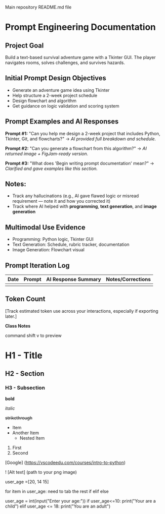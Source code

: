 Main repository README.md file

# Prompt Engineering Documentation

## Project Goal
Build a text-based survival adventure game with a Tkinter GUI. The player navigates rooms, solves challenges, and survives hazards.

## Initial Prompt Design Objectives
- Generate an adventure game idea using Tkinter
- Help structure a 2-week project schedule
- Design flowchart and algorithm
- Get guidance on logic validation and scoring system

## Prompt Examples and AI Responses

**Prompt #1:**
"Can you help me design a 2-week project that includes Python, Tkinter, Git, and flowcharts?"
→ *AI provided full breakdown and schedule.*

**Prompt #2:**
"Can you generate a flowchart from this algorithm?"
→ *AI returned image + FigJam-ready version.*

**Prompt #3:**
"What does 'Begin writing prompt documentation' mean?"
→ *Clarified and gave examples like this section.*

## Notes:
- Track any hallucinations (e.g., AI gave flawed logic or misread requirement — note it and how you corrected it)
- Track where AI helped with **programming**, **text generation**, and **image generation**

## Multimodal Use Evidence
- Programming: Python logic, Tkinter GUI
- Text Generation: Schedule, rubric tracker, documentation
- Image Generation: Flowchart visual

## Prompt Iteration Log

| Date | Prompt | AI Response Summary | Notes/Corrections |
|------|--------|---------------------|-------------------|
|      |        |                     |                   |

## Token Count
[Track estimated token use across your interactions, especially if exporting later.]

**Class Notes**

command shift v to preview

# H1 - Title
## H2 - Section
### H3 - Subsection

**bold**

*italic*

~~strikethrough~~

- Item
- Another Item
    - Nested Item

1. First
2. Second

[Google] (https://vscodeedu.com/courses/intro-to-python)

! [Alt text] (path to your png image)

user_age =[20, 14 15]

for item in user_age:
    need to tab the rest
    if
    elif
    else


user_age = int(input("Enter your age:"))
if user_age<=10:
    print("Your are a child")
elif user_age <= 18:
    print("You are an adult")

